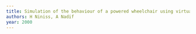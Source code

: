 ```yaml
---
title: Simulation of the behaviour of a powered wheelchair using virtual reality
authors: H Niniss, A Nadif
year: 2000
---
```


